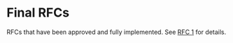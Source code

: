 # Final RFCs

RFCs that have been approved and fully implemented.
See [RFC 1](../final/001-rfc-template.md) for details.
